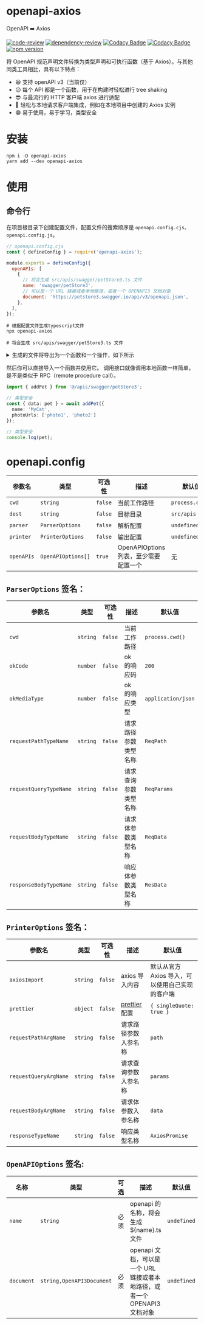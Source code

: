 # openapi-axios

OpenAPI ➡️ Axios

[![code-review](https://github.com/FrontEndDev-org/openapi-axios/actions/workflows/code-review.yml/badge.svg)](https://github.com/FrontEndDev-org/openapi-axios/actions/workflows/code-review.yml)
[![dependency-review](https://github.com/FrontEndDev-org/openapi-axios/actions/workflows/dependency-review.yml/badge.svg)](https://github.com/FrontEndDev-org/openapi-axios/actions/workflows/dependency-review.yml)
[![Codacy Badge](https://app.codacy.com/project/badge/Grade/4fa1acaeb717469caddfe21a84c50bb2)](https://app.codacy.com/gh/FrontEndDev-org/openapi-axios/dashboard?utm_source=gh&utm_medium=referral&utm_content=&utm_campaign=Badge_grade)
[![Codacy Badge](https://app.codacy.com/project/badge/Coverage/4fa1acaeb717469caddfe21a84c50bb2)](https://app.codacy.com/gh/FrontEndDev-org/openapi-axios/dashboard?utm_source=gh&utm_medium=referral&utm_content=&utm_campaign=Badge_coverage)
[![npm version](https://badge.fury.io/js/openapi-axios.svg)](https://npmjs.com/package/openapi-axios)

将 OpenAPI 规范声明文件转换为类型声明和可执行函数（基于 Axios）。与其他同类工具相比，具有以下特点：

- 😆 支持 openAPI v3（当前仅）
- 😉 每个 API 都是一个函数，用于在构建时轻松进行 tree shaking
- 😎 与最流行的 HTTP 客户端 axios 进行适配
- 🤗 轻松与本地请求客户端集成，例如在本地项目中创建的 Axios 实例
- 😁 易于使用，易于学习，类型安全

# 安装

```shell
npm i -D openapi-axios
yarn add --dev openapi-axios
```

# 使用

## 命令行

在项目根目录下创建配置文件，配置文件的搜索顺序是 `openapi.config.cjs`、`openapi.config.js`。

```js
// openapi.config.cjs
const { defineConfig } = require('openapi-axios');

module.exports = defineConfig({
  openAPIs: [
    {
      // 将会生成 src/apis/swagger/petStore3.ts 文件
      name: 'swagger/petStore3',
      // 可以是一个 URL 链接或者本地路径，或者一个 OPENAPI3 文档对象
      document: 'https://petstore3.swagger.io/api/v3/openapi.json',
    },
  ],
});
```

```shell
# 根据配置文件生成typescript文件
npx openapi-axios

# 将会生成 src/apis/swagger/petStore3.ts 文件
```

<details>
<summary>生成的文件将导出为一个函数和一个操作，如下所示</summary>

```ts
// src/apis/swagger/petStore3.ts

import type { OneOf } from 'openapi-axios/helpers';
import type { AxiosPromise, AxiosRequestConfig } from 'axios';
import {
  DELETE,
  GET,
  HEAD,
  OPTIONS,
  PATCH,
  POST,
  PUT,
  resolveURL,
} from 'openapi-axios/helpers';
import { Axios } from 'axios';
const axios = new Axios();

const request = axios.request;
const BASE_URL = '/api/v3';

// ...

export type Pet = {
  category?: Category;
  /**
   * @format int64
   * @example 10
   */
  id?: number;
  /**
   * @example doggie
   */
  name: string;
  photoUrls: Array<string>;
  /**
   * @description pet status in the store
   */
  status?: 'available' | 'pending' | 'sold';
  tags?: Array<Tag>;
};

// ...

export type AddPetReqData = Pet;
export type AddPetResData = Pet;
/**
 * @title Add a new pet to the store
 * @description Add a new pet to the store
 */
export async function addPet(
  data: AddPetReqData,
  config?: AxiosRequestConfig
): AxiosPromise<AddPetResData> {
  return request({
    url: resolveURL(BASE_URL, `/pet`),
    method: POST,
    data,
    ...config,
  });
}

// ...
```
</details>

然后你可以直接导入一个函数并使用它。 调用接口就像调用本地函数一样简单，是不是类似于 RPC（remote procedure call）。

```ts
import { addPet } from '@/apis/swagger/petStore3';

// 类型安全
const { data: pet } = await addPet({
  name: 'MyCat',
  photoUrls: ['photo1', 'photo2']
});

// 类型安全
console.log(pet);
```


# openapi.config

| 参数名           | 类型                 | 可选性     | 描述                         | 默认值                         |
|---------------|--------------------|---------|----------------------------|-----------------------------|
| `cwd`         | `string`           | `false` | 当前工作路径                     | `process.cwd()`             |
| `dest`        | `string`           | `false` | 目标目录                       | `src/apis`                  |
| `parser`      | `ParserOptions`    | `false` | 解析配置                       | `undefined`                 |
| `printer`     | `PrinterOptions`   | `false` | 输出配置                       | `undefined`                 |
| `openAPIs`    | `OpenAPIOptions[]` | `true`  | OpenAPIOptions 列表，至少需要配置一个 | 无                           |

## `ParserOptions` 签名：
| 参数名                    | 类型       | 可选性     | 描述         | 默认值                |
|------------------------|----------|---------|------------|--------------------|
| `cwd`                  | `string` | `false` | 当前工作路径     | `process.cwd()`    |
| `okCode`               | `number` | `false` | ok 的响应码    | `200`              |
| `okMediaType`          | `number` | `false` | ok 的响应类型   | `application/json` |
| `requestPathTypeName`  | `string` | `false` | 请求路径参数类型名称 | `ReqPath`          |
| `requestQueryTypeName` | `string` | `false` | 请求查询参数类型名称 | `ReqParams`        |
| `requestBodyTypeName`  | `string` | `false` | 请求体参数类型名称  | `ReqData`          |
| `responseBodyTypeName` | `string` | `false` | 响应体参数类型名称  | `ResData`          |

## `PrinterOptions` 签名：
| 参数名                   | 类型       | 可选性     | 描述                                  | 默认值                         |
|-----------------------|----------|---------|-------------------------------------|-----------------------------|
| `axiosImport`         | `string` | `false` | axios 导入内容                          | 默认从官方 Axios 导入，可以使用自己实现的客户端 |
| `prettier`            | `object` | `false` | [prettier](https://prettier.io/) 配置 | `{ singleQuote: true }`     |
| `requestPathArgName`  | `string` | `false` | 请求路径参数入参名称                          | `path`                      |
| `requestQueryArgName` | `string` | `false` | 请求查询参数入参名称                          | `params`                    |
| `requestBodyArgName`  | `string` | `false` | 请求体参数入参名称                           | `data`                      |
| `responseTypeName`    | `string` | `false` | 响应类型名称                              | `AxiosPromise`              |

## `OpenAPIOptions` 签名:

| 名称         | 类型                        | 可选 | 描述                                               | 默认值         |
|------------|---------------------------|----|--------------------------------------------------|-------------|
| `name`     | `string`                  | 必须 | openapi 的名称，将会生成 ${name}.ts 文件                   | `undefined` |
| `document` | `string,OpenAPI3Document` | 必须 | openapi 文档，可以是一个 URL 链接或者本地路径，或者一个 OPENAPI3 文档对象 | `undefined` |


